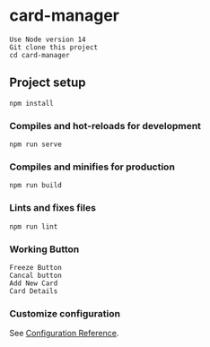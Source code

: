 # card-manager
```
Use Node version 14
Git clone this project
cd card-manager
```

## Project setup
```
npm install
```

### Compiles and hot-reloads for development
```
npm run serve
```

### Compiles and minifies for production
```
npm run build
```

### Lints and fixes files
```
npm run lint
```

### Working Button
```
Freeze Button
Cancal button
Add New Card
Card Details
```
### Customize configuration
See [Configuration Reference](https://cli.vuejs.org/config/).
